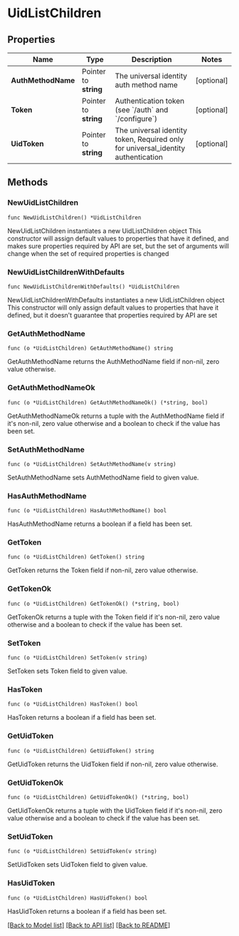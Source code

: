 # UidListChildren

## Properties

Name | Type | Description | Notes
------------ | ------------- | ------------- | -------------
**AuthMethodName** | Pointer to **string** | The universal identity auth method name | [optional] 
**Token** | Pointer to **string** | Authentication token (see &#x60;/auth&#x60; and &#x60;/configure&#x60;) | [optional] 
**UidToken** | Pointer to **string** | The universal identity token, Required only for universal_identity authentication | [optional] 

## Methods

### NewUidListChildren

`func NewUidListChildren() *UidListChildren`

NewUidListChildren instantiates a new UidListChildren object
This constructor will assign default values to properties that have it defined,
and makes sure properties required by API are set, but the set of arguments
will change when the set of required properties is changed

### NewUidListChildrenWithDefaults

`func NewUidListChildrenWithDefaults() *UidListChildren`

NewUidListChildrenWithDefaults instantiates a new UidListChildren object
This constructor will only assign default values to properties that have it defined,
but it doesn't guarantee that properties required by API are set

### GetAuthMethodName

`func (o *UidListChildren) GetAuthMethodName() string`

GetAuthMethodName returns the AuthMethodName field if non-nil, zero value otherwise.

### GetAuthMethodNameOk

`func (o *UidListChildren) GetAuthMethodNameOk() (*string, bool)`

GetAuthMethodNameOk returns a tuple with the AuthMethodName field if it's non-nil, zero value otherwise
and a boolean to check if the value has been set.

### SetAuthMethodName

`func (o *UidListChildren) SetAuthMethodName(v string)`

SetAuthMethodName sets AuthMethodName field to given value.

### HasAuthMethodName

`func (o *UidListChildren) HasAuthMethodName() bool`

HasAuthMethodName returns a boolean if a field has been set.

### GetToken

`func (o *UidListChildren) GetToken() string`

GetToken returns the Token field if non-nil, zero value otherwise.

### GetTokenOk

`func (o *UidListChildren) GetTokenOk() (*string, bool)`

GetTokenOk returns a tuple with the Token field if it's non-nil, zero value otherwise
and a boolean to check if the value has been set.

### SetToken

`func (o *UidListChildren) SetToken(v string)`

SetToken sets Token field to given value.

### HasToken

`func (o *UidListChildren) HasToken() bool`

HasToken returns a boolean if a field has been set.

### GetUidToken

`func (o *UidListChildren) GetUidToken() string`

GetUidToken returns the UidToken field if non-nil, zero value otherwise.

### GetUidTokenOk

`func (o *UidListChildren) GetUidTokenOk() (*string, bool)`

GetUidTokenOk returns a tuple with the UidToken field if it's non-nil, zero value otherwise
and a boolean to check if the value has been set.

### SetUidToken

`func (o *UidListChildren) SetUidToken(v string)`

SetUidToken sets UidToken field to given value.

### HasUidToken

`func (o *UidListChildren) HasUidToken() bool`

HasUidToken returns a boolean if a field has been set.


[[Back to Model list]](../README.md#documentation-for-models) [[Back to API list]](../README.md#documentation-for-api-endpoints) [[Back to README]](../README.md)


